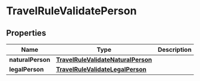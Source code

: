

# TravelRuleValidatePerson


## Properties

| Name | Type | Description | Notes |
|------------ | ------------- | ------------- | -------------|
|**naturalPerson** | [**TravelRuleValidateNaturalPerson**](TravelRuleValidateNaturalPerson.md) |  |  [optional] |
|**legalPerson** | [**TravelRuleValidateLegalPerson**](TravelRuleValidateLegalPerson.md) |  |  [optional] |



